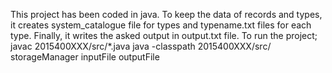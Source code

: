 This project has been coded in java. To keep the data of records and types, it creates system_catalogue file for types and typename.txt files for each type. Finally, it writes the asked output in output.txt file.
To run the project;
javac 2015400XXX/src/*.java
java -classpath 2015400XXX/src/ storageManager inputFile outputFile
